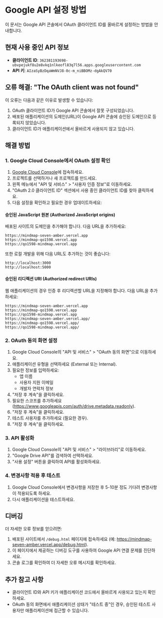 # Google API 설정 방법

이 문서는 Google API 콘솔에서 OAuth 클라이언트 ID를 올바르게 설정하는 방법을 안내합니다.

## 현재 사용 중인 API 정보

- **클라이언트 ID**: `362381193698-ubvpejukf8u2e8vkq1nlkeofl83q7l56.apps.googleusercontent.com`
- **API 키**: `AIzaSyBzDqaWmNVJ8-0c-m_niBBOMz-dgAkQV70`

## 오류 해결: "The OAuth client was not found"

이 오류는 다음과 같은 이유로 발생할 수 있습니다:

1. OAuth 클라이언트 ID가 Google API 콘솔에서 잘못 구성되었습니다.
2. 배포된 애플리케이션의 도메인(URL)이 Google API 콘솔에 승인된 도메인으로 등록되지 않았습니다.
3. 클라이언트 ID가 애플리케이션에서 올바르게 사용되지 않고 있습니다.

## 해결 방법

### 1. Google Cloud Console에서 OAuth 설정 확인

1. [Google Cloud Console](https://console.cloud.google.com/)에 접속하세요.
2. 프로젝트를 선택하거나 새 프로젝트를 만드세요.
3. 왼쪽 메뉴에서 "API 및 서비스" > "사용자 인증 정보"로 이동하세요.
4. "OAuth 2.0 클라이언트 ID" 섹션에서 사용 중인 클라이언트 ID를 찾아 클릭하세요.
5. 다음 설정을 확인하고 필요한 경우 업데이트하세요:

#### 승인된 JavaScript 원본 (Authorized JavaScript origins)

배포된 사이트의 도메인을 추가해야 합니다. 다음 URL을 추가하세요:

```
https://mindmap-seven-amber.vercel.app
https://mindmap-qo1598.vercel.app
https://qo1598-mindmap.vercel.app
```

또한 로컬 개발을 위해 다음 URL도 추가하는 것이 좋습니다:

```
http://localhost:3000
http://localhost:5000
```

#### 승인된 리디렉션 URI (Authorized redirect URIs)

웹 애플리케이션의 경우 인증 후 리디렉션할 URL을 지정해야 합니다. 다음 URL을 추가하세요:

```
https://mindmap-seven-amber.vercel.app
https://mindmap-qo1598.vercel.app
https://qo1598-mindmap.vercel.app
https://mindmap-seven-amber.vercel.app/
https://mindmap-qo1598.vercel.app/
https://qo1598-mindmap.vercel.app/
```

### 2. OAuth 동의 화면 설정

1. Google Cloud Console의 "API 및 서비스" > "OAuth 동의 화면"으로 이동하세요.
2. 애플리케이션 유형을 선택하세요 (External 또는 Internal).
3. 필요한 정보를 입력하세요:
   - 앱 이름
   - 사용자 지원 이메일
   - 개발자 연락처 정보
4. "저장 후 계속"을 클릭하세요.
5. 필요한 스코프를 추가하세요 (https://www.googleapis.com/auth/drive.metadata.readonly).
6. "저장 후 계속"을 클릭하세요.
7. 테스트 사용자를 추가하세요 (필요한 경우).
8. "저장 후 계속"을 클릭하세요.

### 3. API 활성화

1. Google Cloud Console의 "API 및 서비스" > "라이브러리"로 이동하세요.
2. "Google Drive API"를 검색하여 선택하세요.
3. "사용 설정" 버튼을 클릭하여 API를 활성화하세요.

### 4. 변경사항 적용 후 테스트

1. Google Cloud Console에서 변경사항을 저장한 후 5-10분 정도 기다려 변경사항이 적용되도록 하세요.
2. 다시 애플리케이션을 테스트하세요.

## 디버깅

더 자세한 오류 정보를 얻으려면:

1. 배포된 사이트에서 `/debug.html` 페이지에 접속하세요 (예: https://mindmap-seven-amber.vercel.app/debug.html).
2. 이 페이지에서 제공하는 디버깅 도구를 사용하여 Google API 연결 문제를 진단하세요.
3. 콘솔 로그를 확인하여 더 자세한 오류 메시지를 확인하세요.

## 추가 참고 사항

- 클라이언트 ID와 API 키가 애플리케이션 코드에서 올바르게 사용되고 있는지 확인하세요.
- OAuth 동의 화면에서 애플리케이션 상태가 "테스트 중"인 경우, 승인된 테스트 사용자만 애플리케이션에 접근할 수 있습니다. 